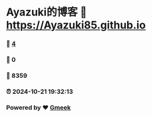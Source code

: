 # Ayazuki的博客 :link: https://Ayazuki85.github.io 
### :page_facing_up: [4](https://Ayazuki85.github.io/tag.html) 
### :speech_balloon: 0 
### :hibiscus: 8359 
### :alarm_clock: 2024-10-21 19:32:13 
### Powered by :heart: [Gmeek](https://github.com/Meekdai/Gmeek)
